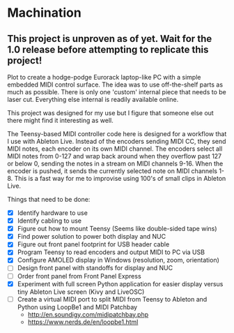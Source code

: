 # Machination

## This project is unproven as of yet.  Wait for the 1.0 release before attempting to replicate this project!

Plot to create a hodge-podge Eurorack laptop-like PC with a simple embedded MIDI control surface.  The idea was to use off-the-shelf parts as much as possible.  There is only one 'custom' internal piece that needs to be laser cut.  Everything else internal is readily available online.

This project was designed for my use but I figure that someone else out there might find it interesting as well.

The Teensy-based MIDI controller code here is designed for a workflow that I use with Ableton Live.  Instead of the encoders sending MIDI CC, they send MIDI notes, each encoder on its own MIDI channel.  The encoders select all MIDI notes from 0-127 and wrap back around when they overflow past 127 or below 0, sending the notes in a stream on MIDI channels 9-16.  When the encoder is pushed, it sends the currently selected note on MIDI channels 1-8.  This is a fast way for me to improvise using 100's of small clips in Ableton Live.

Things that need to be done:

- [x] Identify hardware to use
- [x] Identify cabling to use
- [x] Figure out how to mount Teensy (Seems like double-sided tape wins)
- [x] Find power solution to power both display and NUC
- [x] Figure out front panel footprint for USB header cable
- [x] Program Teensy to read encoders and output MIDI to PC via USB
- [X] Configure AMOLED display in Windows (resolution, zoom, orientation)
- [ ] Design front panel with standoffs for display and NUC
- [ ] Order front panel from Front Panel Express
- [x] Experiment with full screen Python application for easier display versus tiny Ableton Live screen (Kivy and LiveOSC)
- [ ] Create a virtual MIDI port to split MIDI from Teensy to Ableton and Python using LoopBe1 and MIDI Patchbay
  * http://en.soundigy.com/midipatchbay.php
  * https://www.nerds.de/en/loopbe1.html
